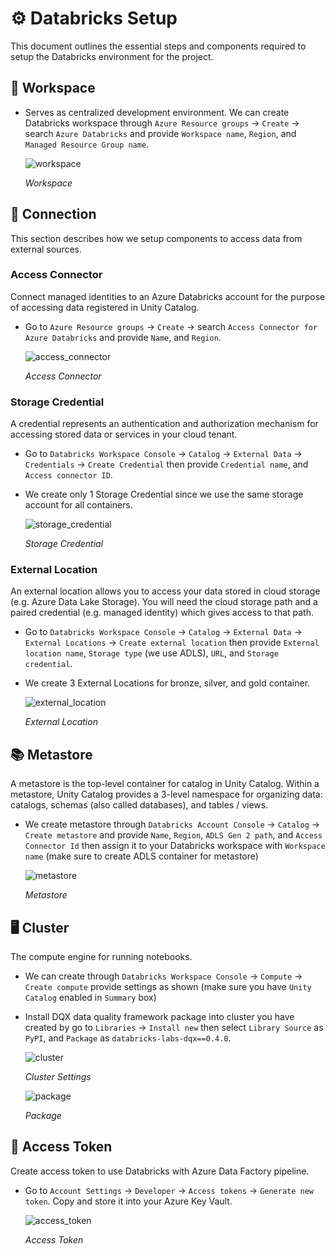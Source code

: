 # ⚙️ Databricks Setup

This document outlines the essential steps and components required to setup the Databricks environment for the project.

## 🏢 Workspace

- Serves as centralized development environment. We can create Databricks workspace through `Azure Resource groups` -> `Create` -> search `Azure Databricks` and provide `Workspace name`, `Region`, and `Managed Resource Group name`.

  ![workspace](/docs/image/databricks_img/create_workspace.JPG)

  *Workspace*

## 🔗 Connection

This section describes how we setup components to access data from external sources.

### Access Connector

Connect managed identities to an Azure Databricks account for the purpose of accessing data registered in Unity Catalog.

- Go to `Azure Resource groups` -> `Create` -> search `Access Connector for Azure Databricks` and provide `Name`, and `Region`.

  ![access_connector](/docs/image/databricks_img/create_access_connector.JPG)

  *Access Connector*

### Storage Credential

A credential represents an authentication and authorization mechanism for accessing stored data or services in your cloud tenant.

- Go to `Databricks Workspace Console` -> `Catalog` -> `External Data` -> `Credentials` -> `Create Credential` then provide `Credential name`, and `Access connector ID`.

- We create only 1 Storage Credential since we use the same storage account for all containers.

  ![storage_credential](/docs/image/databricks_img/create_storage_credential.JPG)

  *Storage Credential*

### External Location

An external location allows you to access your data stored in cloud storage (e.g. Azure Data Lake Storage). You will need the cloud storage path and a paired credential (e.g. managed identity) which gives access to that path.

- Go to `Databricks Workspace Console` -> `Catalog` -> `External Data` -> `External Locations` -> `Create external location` then provide `External location name`, `Storage type` (we use ADLS), `URL`, and `Storage credential`.

- We create 3 External Locations for bronze, silver, and gold container.

  ![external_location](/docs/image/databricks_img/create_external_location.JPG)

  *External Location*

## 📚 Metastore

A metastore is the top-level container for catalog in Unity Catalog. Within a metastore, Unity Catalog provides a 3-level namespace for organizing data: catalogs, schemas (also called databases), and tables / views.

- We create metastore through `Databricks Account Console` -> `Catalog` -> `Create metastore` and provide `Name`, `Region`, `ADLS Gen 2 path`, and `Access Connector Id` then assign it to your Databricks workspace with `Workspace name` (make sure to create ADLS container for metastore)

  ![metastore](/docs/image/databricks_img/create_metastore.JPG)

  *Metastore*

## 🖥️ Cluster

The compute engine for running notebooks.

- We can create through `Databricks Workspace Console` -> `Compute` -> `Create compute` provide settings as shown (make sure you have `Unity Catalog` enabled in `Summary` box)

- Install DQX data quality framework package into cluster you have created by go to `Libraries` -> `Install new` then select `Library Source` as `PyPI`, and `Package` as `databricks-labs-dqx==0.4.0`.

  ![cluster](/docs/image/databricks_img/create_cluster.JPG)

  *Cluster Settings*

  ![package](/docs/image/databricks_img/install_package.JPG)

  *Package*

## 🔑 Access Token

Create access token to use Databricks with Azure Data Factory pipeline.

- Go to `Account Settings` -> `Developer` -> `Access tokens` -> `Generate new token`. Copy and store it into your Azure Key Vault.

  ![access_token](/docs/image/databricks_img/create_access_token.JPG)

  *Access Token*